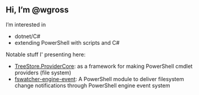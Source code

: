 ## Hi, I’m @wgross

I’m interested in 
- dotnet/C# 
- extending PowerShell with scripts and C#

Notable stuff I' presenting here:
- [TreeStore.ProviderCore](https://github.com/wgross/TreeStore.ProviderCore): as a framework for making PowerShell cmdlet providers (file system)
- [fswatcher-engine-event](https://github.com/wgross/fswatcher-engine-event): A PowerShell module to deliver filesystem change notifications through PowerShell engine event system
